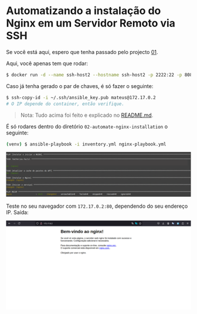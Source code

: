 # Automatizando a instalação do Nginx em um Servidor Remoto via SSH

Se você está aqui, espero que tenha passado pelo projecto [01](../01-first-inventory-and-playbook/).

Aqui, você apenas tem que rodar:

```bash
$ docker run -d --name ssh-host2 --hostname ssh-host2 -p 2222:22 -p 8080:80 mateussebastiao/custom-ssh-server
```

Caso já tenha gerado o par de chaves, é só fazer o seguinte:

```bash
$ ssh-copy-id -i ~/.ssh/ansible_key.pub mateus@172.17.0.2
# O IP depende do container, então verifique.
```

> Nota: Tudo acima foi feito e explicado no [README.md](../README.md).

É só rodares dentro do diretório `02-automate-nginx-installation` o seguinte:

```bash
(venv) $ ansible-playbook -i inventory.yml nginx-playbook.yml
```

<div align="center">
    <img src="./media/installation-nginx.png" alt="Installation">
</div>

Teste no seu navegador com `172.17.0.2:80`, dependendo do seu endereço IP. Saída:

<div align="center">
    <img src="./media/nginx-works.png" alt="Nginx works">
</div>